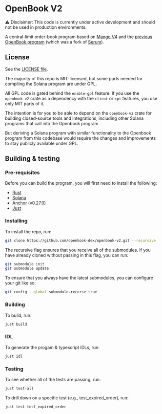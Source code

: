 # OpenBook V2

⚠️ Disclaimer: This code is currently under active development and should not be used in production environments.


A central-limit order-book program based on [Mango V4](https://github.com/blockworks-foundation/mango-v4) and the [previous OpenBook program](https://github.com/openbook-dex/program) (which was a fork of [Serum](https://github.com/project-serum/serum-dex)).

## License

See the [LICENSE file](LICENSE).

The majority of this repo is MIT-licensed, but some parts needed for compiling
the Solana program are under GPL.

All GPL code is gated behind the `enable-gpl` feature. If you use the `openbook-v2`
crate as a dependency with the `client` or `cpi` features, you use only MIT
parts of it.

The intention is for you to be able to depend on the `openbook-v2` crate for
building closed-source tools and integrations, including other Solana programs
that call into the Openbook program.

But deriving a Solana program with similar functionality to the Openbook program
from this codebase would require the changes and improvements to stay publicly
available under GPL.

## Building & testing

### Pre-requisites

Before you can build the program, you will first need to install the following:

- [Rust](https://www.rust-lang.org/tools/install)
- [Solana](https://docs.solana.com/cli/install-solana-cli-tools)
- [Anchor](https://www.anchor-lang.com/docs/installation) (v0.27.0)
- [Just](https://github.com/casey/just#installation)

### Installing

To install the repo, run:

```bash
git clone https://github.com/openbook-dex/openbook-v2.git --recursive
```

The recursive flag ensures that you receive all of the submodules. If you have already cloned without passing in this flag, you can run:

```bash
git submodule init
git submodule update
```

To ensure that you always have the latest submodules, you can configure your git like so:

```bash
git config --global submodule.recurse true
```

### Building

To build, run:

```bash
just build
```

### IDL

To generate the progam & typescript IDLs, run:

```bash
just idl
```

### Testing

To see whether all of the tests are passing, run:

```bash
just test-all
```

To drill down on a specific test (e.g., test_expired_order), run:

```bash
just test test_expired_order
```
